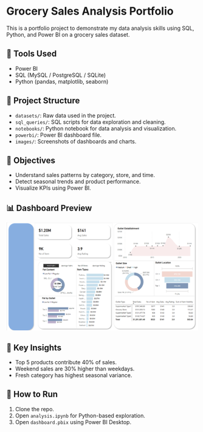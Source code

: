# Grocery Sales Analysis Portfolio

This is a portfolio project to demonstrate my data analysis skills using SQL, Python, and Power BI on a grocery sales dataset.

## 🔧 Tools Used
- Power BI
- SQL (MySQL / PostgreSQL / SQLite)
- Python (pandas, matplotlib, seaborn)

## 📁 Project Structure
- `datasets/`: Raw data used in the project.
- `sql_queries/`: SQL scripts for data exploration and cleaning.
- `notebooks/`: Python notebook for data analysis and visualization.
- `powerbi/`: Power BI dashboard file.
- `images/`: Screenshots of dashboards and charts.

## 🧪 Objectives
- Understand sales patterns by category, store, and time.
- Detect seasonal trends and product performance.
- Visualize KPIs using Power BI.

## 📊 Dashboard Preview
![Power BI Dashboard](image/PowerBI_Dashboard_Screenshot.png)

## 📌 Key Insights
- Top 5 products contribute 40% of sales.
- Weekend sales are 30% higher than weekdays.
- Fresh category has highest seasonal variance.

## 📂 How to Run
1. Clone the repo.
2. Open `analysis.ipynb` for Python-based exploration.
3. Open `dashboard.pbix` using Power BI Desktop.
